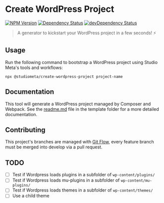# Create WordPress Project

[![NPM Version](https://img.shields.io/npm/v/@studiometa/create-wordpress-project.svg?style=flat-square)](https://www.npmjs.com/package/@studiometa/create-wordpress-project)
[![Dependency Status](https://img.shields.io/david/studiometa/create-wordpress-project.svg?label=deps&style=flat-square)](https://david-dm.org/studiometa/create-wordpress-project)
[![devDependency Status](https://img.shields.io/david/dev/studiometa/create-wordpress-project.svg?label=devDeps&style=flat-square)](https://david-dm.org/studiometa/create-wordpress-project?type=dev)

> A generator to kickstart your WordPress project in a few seconds! ⚡ 

## Usage

Run the following command to bootstrap a WordPress project using Studio Meta's tools and workflows:

```
npx @studiometa/create-wordpress-project project-name
```

## Documentation

This tool will generate a WordPress project managed by Composer and Webpack. See the [readme.md](./template#readme) file in the template folder for a more detailed documentation.

## Contributing

This project's branches are managed with [Git Flow](https://github.com/petervanderdoes/gitflow-avh), every feature branch must be merged into develop via a pull request.

## TODO

- [ ] Test if Wordpress loads plugins in a subfolder of `wp-content/plugins/`
- [ ] Test if Wordpress loads mu-plugins in a subfolder of `wp-content/mu-plugins/`
- [ ] Test if Wordpress loads themes in a subfolder of `wp-content/themes/`
- [ ] Use a child theme
